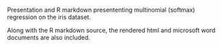 Presentation and R markdown presententing multinomial (softmax) regression on the iris dataset.

Along with the R markdown source, the rendered html and microsoft word documents are also included.
